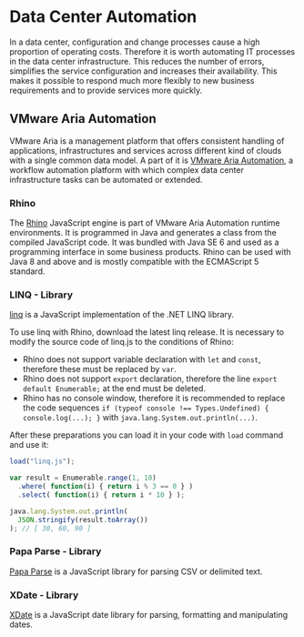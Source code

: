 # Data Center Automation

In a data center, configuration and change processes cause a high proportion of operating costs. Therefore it is worth automating IT processes in the data center infrastructure. This reduces the number of errors, simplifies the service configuration and increases their availability. This makes it possible to respond much more flexibly to new business requirements and to provide services more quickly.

## VMware Aria Automation

VMware Aria is a management platform that offers consistent handling of applications, infrastructures and services across different kind of clouds with a single common data model. A part of it is [VMware Aria Automation](https://www.vmware.com/products/aria-automation.html), a workflow automation platform with which complex data center infrastructure tasks can be automated or extended.

### Rhino

The [Rhino](https://github.com/mozilla/rhino) JavaScript engine is part of VMware Aria Automation runtime environments. It is programmed in Java and generates a class from the compiled JavaScript code. It was bundled with Java SE 6 and used as a programming interface in some business products. Rhino can be used with Java 8 and above and is mostly compatible with the ECMAScript 5 standard.

### LINQ - Library

[linq](https://github.com/mihaifm/linq) is a JavaScript implementation of the .NET LINQ library.

To use linq with Rhino, download the latest linq release. It is necessary to modify the source code of linq.js to the conditions of Rhino:

* Rhino does not support variable declaration with `let` and `const`, therefore these must be replaced by `var`.
* Rhino does not support `export` declaration, therefore the line `export default Enumerable;` at the end must be deleted.
* Rhino has no console window, therefore it is recommended to replace the code sequences `if (typeof console !== Types.Undefined) { console.log(...); }` with `java.lang.System.out.println(...)`.

After these preparations you can load it in your code with `load` command and use it:

```js
load("linq.js");

var result = Enumerable.range(1, 10)
  .where( function(i) { return i % 3 == 0 } )
  .select( function(i) { return i * 10 } );

java.lang.System.out.println(
  JSON.stringify(result.toArray())
); // [ 30, 60, 90 ]
```

### Papa Parse - Library

[Papa Parse](https://github.com/mholt/PapaParse) is a JavaScript library for parsing CSV or delimited text.

### XDate - Library

[XDate](https://github.com/arshaw/xdate) is a JavaScript date library for parsing, formatting and manipulating dates.
